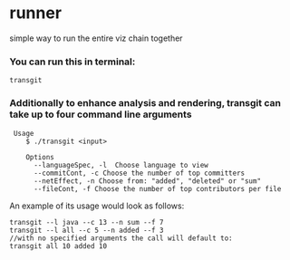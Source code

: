 # runner
simple way to run the entire viz chain together


### You can run this in terminal:
```
transgit
```

### Additionally to enhance analysis and rendering, transgit can take up to four command line arguments
```
 Usage
    $ ./transgit <input>

	Options
	  --languageSpec, -l  Choose language to view
	  --commitCont, -c Choose the number of top committers
	  --netEffect, -n Choose from: "added", "deleted" or "sum"
	  --fileCont, -f Choose the number of top contributors per file
```
      
An example of its usage would look as follows:
      
```
transgit --l java --c 13 --n sum --f 7
transgit --l all --c 5 --n added --f 3
//with no specified arguments the call will default to:
transgit all 10 added 10
